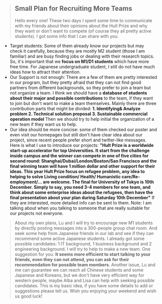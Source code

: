 


> Small Plan for Recruiting More Teams
> ---
> Hello every one! These two days I spent some time to communicate with my friends about their opinions about the Hult Prize and why they want or don't want to compete (of course they all pretty active students). I got some info that I can share with you.
>  
- Target students:  Some of them already know our projects but may check it carefully, because they are mostly M2 student (those I am familiar) and are busy finding jobs or dealing with their research topics. So, it's important that we **focus on M1/D1 students** which have more free time. For Japanese undergraduate student, I still do not have much ideas how to attract their attention. 
- Our Support is not enough: There are a few of them are pretty interested in our program, but they pretty afraid that they can not find good partners from different backgrounds, so they prefer to join a team but not organize a team. I think we should have a **database of students about their major and possible contributions** to the team, if they want to join but don't want to make a team themselves. Mainly there are three contribution parts that might be divided: **1. Identifying& Analyze problem 2. Technical solution proposal 3. Sustainable commercial operation model** Then we should try to help initial the organization of a new team if they want us to help.
- Our idea should be more concise: some of them checked our poster and even visit our homepages but still don't have clear idea about our project, since recent people prefer short and twitter-like messages. Here is what I use to introduce our projects: **"Hult Prize is a worldwide start-up accelerator for top Universities. It start from the challenge inside campus and the winner can compete in one of five cities for second round: Shanghai/Dubai/London/Boston/San Francisco and the final winning team will have 1 million dollar and other support for their ideas. This year Hult Prize focus on refugee problem, any idea to helping to solve Living condition/ Health/ Humanistic care/Re-employment/... are welcome. The final for University of Tokyo is 10th December. Simply to say, you need 3-4 members for one team, and think about some enterprise ideas about the refugees, then have the final presentation about your plan during Saturday 10th December"** If they are interested, more detailed info can be sent to them. Note: I am talking about when you talking to someone that are really suitable for our projects not everyone.
>
>About my own plans, Lu and I will try to encourage new M1 students by directly posting messages into a 300-people group chat room. And seek some help from Japanese friends in our lab and see if they can recommend some active Japanese students. I already got some possible candidates: 1 IT background, 1 business background and 2 engineering background. I will try to help to make a new team.
One suggestion for you: **It seems more efficient to start talking to your friends, even they can not attend, you can ask for their recommendation for possible team members**. Another issue, Lu and me can guarantee we can reach all Chinese students and some Japanese and Koreans, but we don't have very efficient way for western people, maybe Alba and Lisa can help with seeking possible candidates. 
This is my basic idea, if you have some details to add or suggestions please tell us. Wish you enjoying your weekend and wish us good luck!




